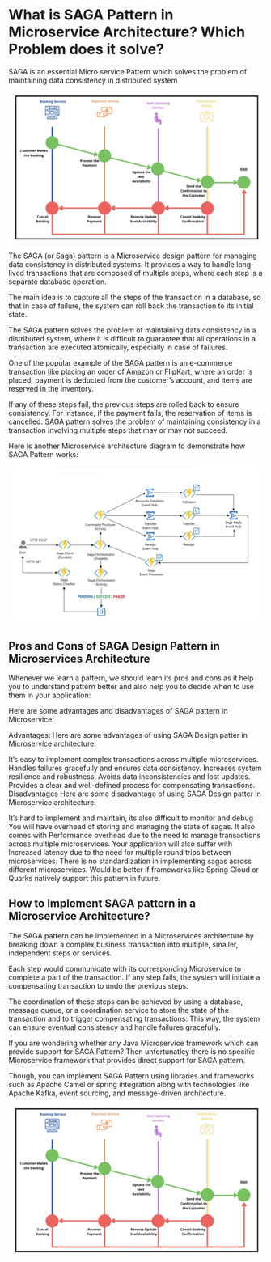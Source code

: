 # What is SAGA Pattern in Microservice Architecture? Which Problem does it solve?
SAGA is an essential Micro service Pattern which solves the problem of maintaining data consistency in distributed system

![saga_2](./_img/saga_1.jpg)

The SAGA (or Saga) pattern is a Microservice design pattern for managing data consistency in distributed systems. It provides a way to handle long-lived transactions that are composed of multiple steps, where each step is a separate database operation.

The main idea is to capture all the steps of the transaction in a database, so that in case of failure, the system can roll back the transaction to its initial state.

The SAGA pattern solves the problem of maintaining data consistency in a distributed system, where it is difficult to guarantee that all operations in a transaction are executed atomically, especially in case of failures.

One of the popular example of the SAGA pattern is an e-commerce transaction like placing an order of Amazon or FlipKart, where an order is placed, payment is deducted from the customer’s account, and items are reserved in the inventory.

If any of these steps fail, the previous steps are rolled back to ensure consistency. For instance, if the payment fails, the reservation of items is cancelled. SAGA pattern solves the problem of maintaining consistency in a transaction involving multiple steps that may or may not succeed.

Here is another Microservice architecture diagram to demonstrate how SAGA Pattern works:

![saga_2](./_img/saga_2.jpg)

## Pros and Cons of SAGA Design Pattern in Microservices Architecture
Whenever we learn a pattern, we should learn its pros and cons as it help you to understand pattern better and also help you to decide when to use them in your application:

Here are some advantages and disadvantages of SAGA pattern in Microservice:

Advantages:
Here are some advantages of using SAGA Design patter in Microservice architecture:

It’s easy to implement complex transactions across multiple microservices.
Handles failures gracefully and ensures data consistency.
Increases system resilience and robustness.
Avoids data inconsistencies and lost updates.
Provides a clear and well-defined process for compensating transactions.
Disadvantages
Here are some disadvantage of using SAGA Design patter in Microservice architecture:

It’s hard to implement and maintain, its also difficult to monitor and debug
You will have overhead of storing and managing the state of sagas.
It also comes with Performance overhead due to the need to manage transactions across multiple microservices.
Your application will also suffer with Increased latency due to the need for multiple round trips between microservices.
There is no standardization in implementing sagas across different microservices. Would be better if frameworks like Spring Cloud or Quarks natively support this pattern in future.


## How to Implement SAGA pattern in a Microservice Architecture?
The SAGA pattern can be implemented in a Microservices architecture by breaking down a complex business transaction into multiple, smaller, independent steps or services.

Each step would communicate with its corresponding Microservice to complete a part of the transaction. If any step fails, the system will initiate a compensating transaction to undo the previous steps.

The coordination of these steps can be achieved by using a database, message queue, or a coordination service to store the state of the transaction and to trigger compensating transactions. This way, the system can ensure eventual consistency and handle failures gracefully.

If you are wondering whether any Java Microservice framework which can provide support for SAGA Pattern? Then unfortunatley there is no specific Microservice framework that provides direct support for SAGA pattern.

Though, you can implement SAGA Pattern using libraries and frameworks such as Apache Camel or spring integration along with technologies like Apache Kafka, event sourcing, and message-driven architecture.

![saga_2](./_img/saga_1.jpg)

